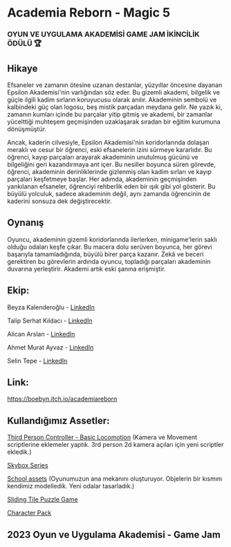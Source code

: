 # Academia Reborn - Magic 5

### OYUN VE UYGULAMA AKADEMİSİ GAME JAM İKİNCİLİK ÖDÜLÜ 🏆

## Hikaye
Efsaneler ve zamanın ötesine uzanan destanlar, yüzyıllar öncesine dayanan Epsilon Akademisi'nin varlığından söz eder. Bu gizemli akademi, bilgelik ve güçle ilgili kadim sırların koruyucusu olarak anılır. Akademinin sembolü ve kalbindeki güç olan logosu, beş mistik parçadan meydana gelir. Ne yazık ki, zamanın kumları içinde bu parçalar yitip gitmiş ve akademi, bir zamanlar yücelttiği muhteşem geçmişinden uzaklaşarak sıradan bir eğitim kurumuna dönüşmüştür. 

Ancak, kaderin cilvesiyle, Epsilon Akademisi'nin koridorlarında dolaşan meraklı ve cesur bir öğrenci, eski efsanelerin izini sürmeye kararlıdır. Bu öğrenci, kayıp parçaları arayarak akademinin unutulmuş gücünü ve bilgeliğini geri kazandırmaya ant içer. Bu nesiller boyunca süren görevde, öğrenci, akademinin derinliklerinde gizlenmiş olan kadim sırları ve kayıp parçaları keşfetmeye başlar. Her adımda, akademinin geçmişinden yankılanan efsaneler, öğrenciyi rehberlik eden bir ışık gibi yol gösterir. Bu büyülü yolculuk, sadece akademinin değil, aynı zamanda öğrencinin de kaderini sonsuza dek değiştirecektir.


## Oynanış
Oyuncu, akademinin gizemli koridorlarında ilerlerken, minigame'lerin saklı olduğu odaları keşfe çıkar. Bu macera dolu serüven boyunca, her görevi başarıyla tamamladığında, büyülü birer parça kazanır. Zekâ ve beceri gerektiren bu görevlerin ardında oyuncu, topladığı parçaları akademinin duvarına yerleştirir. Akademi artık eski şanına erişmiştir.

## Ekip:
Beyza Kalenderoğlu - [LinkedIn](https://www.linkedin.com/in/beyzakalenderoglu/)

Talip Serhat Kıldacı - [LinkedIn](https://www.linkedin.com/in/serhatkildaci/)

Alican Arslan - [LinkedIn](https://www.linkedin.com/in/alicanarslan/)

Ahmet Murat Ayvaz - [LinkedIn](https://www.linkedin.com/in/ahmet-murat-ayvaz-61a8b9194/)

Selin Tepe - [LinkedIn](https://www.linkedin.com/in/selin-tepe-07b7b3226/)

## Link:
https://boebyn.itch.io/academiareborn

## Kullandığımız Assetler:
[Third Person Controller - Basic Locomotion](https://assetstore.unity.com/packages/tools/game-toolkits/third-person-controller-basic-locomotion-free-82048) (Kamera ve Movement scriptlerine eklemeler yaptık. 3rd person 2d kamera açıları için yeni scriptler ekledik.)

[Skybox Series](https://assetstore.unity.com/packages/2d/textures-materials/sky/skybox-series-free-103633/)

[School assets](https://assetstore.unity.com/packages/3d/environments/school-assets-146253/) (Oyunumuzun ana mekanını oluşturuyor. Objelerin bir kısmını kendimiz modelledik. Yeni odalar tasarladık.)

[Sliding Tile Puzzle Game](https://assetstore.unity.com/packages/templates/packs/sliding-tile-puzzle-game-41798)

[Character Pack](https://assetstore.unity.com/packages/3d/characters/humanoids/character-pack-free-sample-79870)
 
## 2023 Oyun ve Uygulama Akademisi - Game Jam
